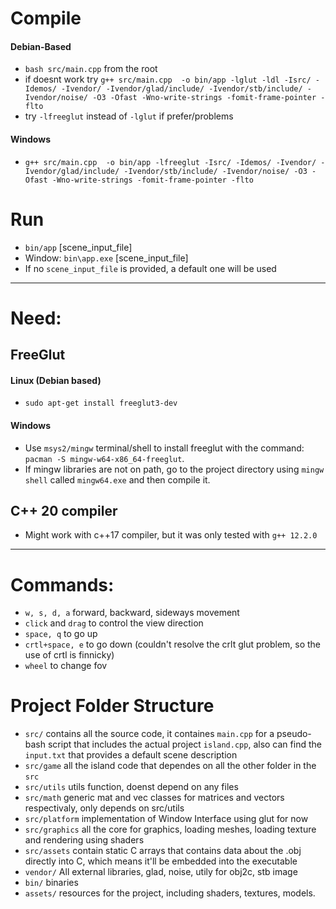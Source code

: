 # Compile
#### Debian-Based
- ``bash src/main.cpp`` from the root
-  if doesnt work try ``g++ src/main.cpp  -o bin/app -lglut -ldl -Isrc/ -Idemos/ -Ivendor/ -Ivendor/glad/include/ -Ivendor/stb/include/ -Ivendor/noise/ -O3 -Ofast -Wno-write-strings -fomit-frame-pointer -flto``
- try ``-lfreeglut`` instead of ``-lglut`` if prefer/problems

#### Windows 
- ``g++ src/main.cpp  -o bin/app -lfreeglut -Isrc/ -Idemos/ -Ivendor/ -Ivendor/glad/include/ -Ivendor/stb/include/ -Ivendor/noise/ -O3 -Ofast -Wno-write-strings -fomit-frame-pointer -flto``

# Run
- ``bin/app`` [scene_input_file] 
- Window:  ``bin\app.exe`` [scene_input_file]
- If no ``scene_input_file`` is provided, a default one will be used

-------
# Need: 
## FreeGlut

#### Linux (Debian based)
- ``sudo apt-get install freeglut3-dev``

#### Windows
- Use ``msys2/mingw`` terminal/shell to install freeglut with the command: ``pacman -S mingw-w64-x86_64-freeglut``.
- If mingw libraries are not on path, go to the project directory using ``mingw shell`` called ``mingw64.exe`` and then compile it.
## C++ 20 compiler
- Might work with c++17 compiler, but it was only tested with ``g++ 12.2.0``

-----

# Commands:
- ``w, s, d, a``  forward, backward, sideways movement
- ``click`` and ``drag`` to control the view direction
- ``space, q`` to go up 
-  ``crtl+space, e`` to go down (couldn't resolve the crlt glut problem, so the use of crtl is finnicky) 
- ``wheel`` to change fov

# Project Folder Structure
- ``src/`` contains all the source code, it containes ``main.cpp`` for a pseudo-bash script that includes the actual project ``island.cpp``, also can find the ``input.txt`` that provides a default scene description
- ``src/game`` all the island code that dependes on all the other folder in the ``src``
- ``src/utils`` utils function, doenst depend on any files 
- ``src/math`` generic mat and vec classes for matrices and vectors respectivaly, only depends on src/utils
- ``src/platform`` implementation of Window Interface using glut for now
- ``src/graphics`` all the core for graphics, loading meshes, loading texture and rendering using shaders
- ``src/assets`` contain static C arrays that contains data about the .obj directly into C, which means it'll be embedded into the executable
- ``vendor/`` All external libraries, glad, noise, utily for obj2c, stb image
- ``bin/`` binaries
- ``assets/`` resources for the project, including shaders, textures, models.